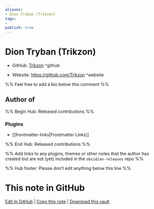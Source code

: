 ```yaml
---
aliases:
- Dion Tryban (Trikzon)
tags:
- 
publish: true
---
```


# Dion Tryban (Trikzon)

- GitHub: [Trikzon](https://github.com/Trikzon/) ^github
<!-- - Discord: `@` ^discord-->
- Website: <https://github.com/Trikzon> ^website
<!-- - [[Publish sites|Publish site]]: <https://> ^publish-->

%% Feel free to add a bio below this comment %%


## Author of

%% Begin Hub: Released contributions %%
### Plugins
- [[frontmatter-links|Frontmatter Links]]

%% End Hub: Released contributions %%

%% Add links to any plugins, themes or other notes that the author has created but are not (yet) included in the `obsidian-releases` repo %%

<!--
### Unlisted plugins
-->

<!--
### Others
-->

<!--
## Sponsor this author
-->

<!-- - [[GitHub sponsors]]: [Sponsor @Trikzon on GitHub Sponsors](https://github.com/sponsors/Trikzon) ^github-sponsor-->
<!-- - [[Buy me a coffee]]: <https://> ^buy-me-a-coffee-->
<!-- - [[PayPal]]: <https://> ^paypal-->
<!-- - [[Patreon]]: <https://> ^patreon-->

<!--
## Follow this author
-->

<!-- - [[YouTube Channels|On YouTube]]: <https://> ^youtube-->
<!-- - Twitter: <https://> ^twitter-->
<!-- - ... -->

%% Hub footer: Please don't edit anything below this line %%

# This note in GitHub

<span class="git-footer">[Edit In GitHub](https://github.dev/obsidian-community/obsidian-hub/blob/main/01%20-%20Community/People/Trikzon.md "git-hub-edit-note") | [Copy this note](https://raw.githubusercontent.com/obsidian-community/obsidian-hub/main/01%20-%20Community/People/Trikzon.md "git-hub-copy-note") | [Download this vault](https://github.com/obsidian-community/obsidian-hub/archive/refs/heads/main.zip "git-hub-download-vault") </span>
